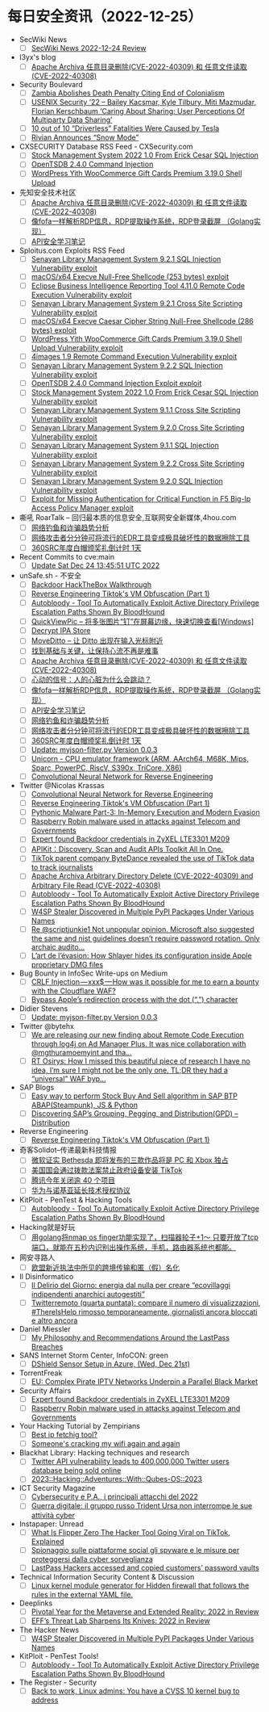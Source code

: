 # 每日安全资讯（2022-12-25）

- SecWiki News
  - [ ] [SecWiki News 2022-12-24 Review](http://www.sec-wiki.com/?2022-12-24)
- l3yx's blog
  - [ ] [Apache Archiva 任意目录删除(CVE-2022-40309) 和 任意文件读取(CVE-2022-40308)](https://l3yx.github.io/2022/12/24/Apache-Archiva-%E4%BB%BB%E6%84%8F%E7%9B%AE%E5%BD%95%E5%88%A0%E9%99%A4-CVE-2022-40309-%E5%92%8C-%E4%BB%BB%E6%84%8F%E6%96%87%E4%BB%B6%E8%AF%BB%E5%8F%96-CVE-2022-40308/)
- Security Boulevard
  - [ ] [Zambia Abolishes Death Penalty Citing End of Colonialism](https://securityboulevard.com/2022/12/zambia-abolishes-death-penalty-citing-end-of-colonialism/)
  - [ ] [USENIX Security ’22 – Bailey Kacsmar, Kyle Tilbury, Miti Mazmudar, Florian Kerschbaum ‘Caring About Sharing: User Perceptions Of Multiparty Data Sharing’](https://securityboulevard.com/2022/12/usenix-security-22-bailey-kacsmar-kyle-tilbury-miti-mazmudar-florian-kerschbaum-caring-about-sharing-user-perceptions-of-multiparty-data-sharing/)
  - [ ] [10 out of 10 “Driverless” Fatalities Were Caused by Tesla](https://securityboulevard.com/2022/12/10-out-of-10-driverless-fatalities-were-caused-by-tesla/)
  - [ ] [Rivian Announces “Snow Mode”](https://securityboulevard.com/2022/12/rivian-announces-snow-mode/)
- CXSECURITY Database RSS Feed - CXSecurity.com
  - [ ] [Stock Management System 2022 1.0 From Erick Cesar SQL Injection](https://cxsecurity.com/issue/WLB-2022120045)
  - [ ] [OpenTSDB 2.4.0 Command Injection](https://cxsecurity.com/issue/WLB-2022120044)
  - [ ] [WordPress Yith WooCommerce Gift Cards Premium 3.19.0 Shell Upload](https://cxsecurity.com/issue/WLB-2022120043)
- 先知安全技术社区
  - [ ] [Apache Archiva 任意目录删除(CVE-2022-40309) 和 任意文件读取(CVE-2022-40308)](https://xz.aliyun.com/t/11979)
  - [ ] [像fofa一样解析RDP信息，RDP提取操作系统，RDP登录截屏 （Golang实现）](https://xz.aliyun.com/t/11978)
  - [ ] [API安全学习笔记](https://xz.aliyun.com/t/11977)
- Sploitus.com Exploits RSS Feed
  - [ ] [Senayan Library Management System 9.2.1 SQL Injection Vulnerability exploit](https://sploitus.com/exploit?id=1337DAY-ID-38119&utm_source=rss&utm_medium=rss)
  - [ ] [macOS/x64 Execve Null-Free Shellcode (253 bytes) exploit](https://sploitus.com/exploit?id=1337DAY-ID-38121&utm_source=rss&utm_medium=rss)
  - [ ] [Eclipse Business Intelligence Reporting Tool 4.11.0 Remote Code Execution Vulnerability exploit](https://sploitus.com/exploit?id=1337DAY-ID-38125&utm_source=rss&utm_medium=rss)
  - [ ] [Senayan Library Management System 9.2.1 Cross Site Scripting Vulnerability exploit](https://sploitus.com/exploit?id=1337DAY-ID-38118&utm_source=rss&utm_medium=rss)
  - [ ] [macOS/x64 Execve Caesar Cipher String Null-Free Shellcode (286 bytes) exploit](https://sploitus.com/exploit?id=1337DAY-ID-38122&utm_source=rss&utm_medium=rss)
  - [ ] [WordPress Yith WooCommerce Gift Cards Premium 3.19.0 Shell Upload Vulnerability exploit](https://sploitus.com/exploit?id=1337DAY-ID-38127&utm_source=rss&utm_medium=rss)
  - [ ] [4images 1.9 Remote Command Execution Vulnerability exploit](https://sploitus.com/exploit?id=1337DAY-ID-38123&utm_source=rss&utm_medium=rss)
  - [ ] [Senayan Library Management System 9.2.2 SQL Injection Vulnerability exploit](https://sploitus.com/exploit?id=1337DAY-ID-38120&utm_source=rss&utm_medium=rss)
  - [ ] [OpenTSDB 2.4.0 Command Injection Exploit exploit](https://sploitus.com/exploit?id=1337DAY-ID-38128&utm_source=rss&utm_medium=rss)
  - [ ] [Stock Management System 2022 1.0 From Erick Cesar SQL Injection Vulnerability exploit](https://sploitus.com/exploit?id=1337DAY-ID-38126&utm_source=rss&utm_medium=rss)
  - [ ] [Senayan Library Management System 9.1.1 Cross Site Scripting Vulnerability exploit](https://sploitus.com/exploit?id=1337DAY-ID-38115&utm_source=rss&utm_medium=rss)
  - [ ] [Senayan Library Management System 9.2.0 Cross Site Scripting Vulnerability exploit](https://sploitus.com/exploit?id=1337DAY-ID-38116&utm_source=rss&utm_medium=rss)
  - [ ] [Senayan Library Management System 9.1.1 SQL Injection Vulnerability exploit](https://sploitus.com/exploit?id=1337DAY-ID-38114&utm_source=rss&utm_medium=rss)
  - [ ] [Senayan Library Management System 9.2.2 Cross Site Scripting Vulnerability exploit](https://sploitus.com/exploit?id=1337DAY-ID-38124&utm_source=rss&utm_medium=rss)
  - [ ] [Senayan Library Management System 9.2.0 SQL Injection Vulnerability exploit](https://sploitus.com/exploit?id=1337DAY-ID-38117&utm_source=rss&utm_medium=rss)
  - [ ] [Exploit for Missing Authentication for Critical Function in F5 Big-Ip Access Policy Manager exploit](https://sploitus.com/exploit?id=E2690F56-34D9-5735-A733-8193CE2B6DBE&utm_source=rss&utm_medium=rss)
- 嘶吼 RoarTalk – 回归最本质的信息安全,互联网安全新媒体,4hou.com
  - [ ] [网络钓鱼和诈骗趋势分析](https://www.4hou.com/posts/ykj6)
  - [ ] [网络攻击者分分钟可将流行的EDR工具变成极具破坏性的数据擦除工具](https://www.4hou.com/posts/oJ1Y)
  - [ ] [360SRC年度白帽颁奖礼倒计时 1天](https://www.4hou.com/posts/4KB7)
- Recent Commits to cve:main
  - [ ] [Update Sat Dec 24 13:45:51 UTC 2022](https://github.com/trickest/cve/commit/2bc7f779f06eccf56574370c16e735b9b6302c3e)
- unSafe.sh - 不安全
  - [ ] [Backdoor HackTheBox Walkthrough](https://buaq.net/go-141277.html)
  - [ ] [Reverse Engineering Tiktok's VM Obfuscation (Part 1)](https://buaq.net/go-141281.html)
  - [ ] [Autobloody - Tool To Automatically Exploit Active Directory Privilege Escalation Paths Shown By BloodHound](https://buaq.net/go-141265.html)
  - [ ] [QuickViewPic – 将多张图片“钉”在屏幕边缘，快速切换查看[Windows]](https://buaq.net/go-141263.html)
  - [ ] [Decrypt IPA Store](https://buaq.net/go-141261.html)
  - [ ] [MoveDitto – 让 Ditto 出现在输入光标附近](https://buaq.net/go-141264.html)
  - [ ] [找到基础与关键，让保持心流不再是难事](https://buaq.net/go-141267.html)
  - [ ] [Apache Archiva 任意目录删除(CVE-2022-40309) 和 任意文件读取(CVE-2022-40308)](https://buaq.net/go-141257.html)
  - [ ] [心动的信号：人的心脏为什么会跳动？​](https://buaq.net/go-141249.html)
  - [ ] [像fofa一样解析RDP信息，RDP提取操作系统，RDP登录截屏 （Golang实现）](https://buaq.net/go-141258.html)
  - [ ] [API安全学习笔记](https://buaq.net/go-141259.html)
  - [ ] [网络钓鱼和诈骗趋势分析](https://buaq.net/go-141239.html)
  - [ ] [网络攻击者分分钟可将流行的EDR工具变成极具破坏性的数据擦除工具](https://buaq.net/go-141240.html)
  - [ ] [360SRC年度白帽颁奖礼倒计时 1天](https://buaq.net/go-141229.html)
  - [ ] [Update: myjson-filter.py Version 0.0.3](https://buaq.net/go-141216.html)
  - [ ] [Unicorn - CPU emulator framework (ARM, AArch64, M68K, Mips, Sparc, PowerPC, RiscV, S390x, TriCore, X86)](https://buaq.net/go-141206.html)
  - [ ] [Convolutional Neural Network for Reverse Engineering](https://buaq.net/go-141199.html)
- Twitter @Nicolas Krassas
  - [ ] [Convolutional Neural Network for Reverse Engineering](https://twitter.com/Dinosn/status/1606724740408029184)
  - [ ] [Reverse Engineering Tiktok's VM Obfuscation (Part 1)](https://twitter.com/Dinosn/status/1606724711815479296)
  - [ ] [Pythonic Malware Part-3: In-Memory Execution and Modern Evasion](https://twitter.com/Dinosn/status/1606709123399172096)
  - [ ] [Raspberry Robin malware used in attacks against Telecom and Governments](https://twitter.com/Dinosn/status/1606708841235750912)
  - [ ] [Expert found Backdoor credentials in ZyXEL LTE3301 M209](https://twitter.com/Dinosn/status/1606708802413273094)
  - [ ] [APIKit：Discovery, Scan and Audit APIs Toolkit All In One.](https://twitter.com/Dinosn/status/1606648865809219586)
  - [ ] [TikTok parent company ByteDance revealed the use of TikTok data to track journalists](https://twitter.com/Dinosn/status/1606648225267605505)
  - [ ] [Apache Archiva Arbitrary Directory Delete (CVE-2022-40309) and Arbitrary File Read (CVE-2022-40308)](https://twitter.com/Dinosn/status/1606648180606734337)
  - [ ] [Autobloody - Tool To Automatically Exploit Active Directory Privilege Escalation Paths Shown By BloodHound](https://twitter.com/Dinosn/status/1606647822035652610)
  - [ ] [W4SP Stealer Discovered in Multiple PyPI Packages Under Various Names](https://twitter.com/Dinosn/status/1606647794646786051)
  - [ ] [Re @scriptjunkie1 Not unpopular opinion. Microsoft also suggested the same and nist guidelines doesn’t require password rotation. Only archaic audito...](https://twitter.com/Dinosn/status/1606604273873260544)
  - [ ] [L’art de l’évasion: How Shlayer hides its configuration inside Apple proprietary DMG files](https://twitter.com/Dinosn/status/1606546826005516292)
- Bug Bounty in InfoSec Write-ups on Medium
  - [ ] [CRLF Injection — xxx$ — How was it possible for me to earn a bounty with the Cloudflare WAF?](https://infosecwriteups.com/crlf-injection-xxx-how-was-it-possible-for-me-to-earn-a-bounty-with-the-cloudflare-waf-f581506f97f5?source=rss----7b722bfd1b8d--bug_bounty)
  - [ ] [Bypass Apple’s redirection process with the dot (“.”) character](https://infosecwriteups.com/bypass-apples-redirection-process-with-the-dot-character-c47d40537202?source=rss----7b722bfd1b8d--bug_bounty)
- Didier Stevens
  - [ ] [Update: myjson-filter.py Version 0.0.3](https://blog.didierstevens.com/2022/12/24/update-myjson-filter-py-version-0-0-3/)
- Twitter @bytehx
  - [ ] [We are releasing our new finding about Remote Code Execution through log4j on Ad Manager Plus. It was nice collaboration with @mgthuramoemyint and tha...](https://twitter.com/bytehx343/status/1606658410258509824)
  - [ ] [RT Osirys: How I missed this beautiful piece of research I have no idea, I’m sure I might not be the only one. TL;DR they had a “universal” WAF byp...](https://twitter.com/osiryszzz/status/1606470124344856576)
- SAP Blogs
  - [ ] [Easy way to perform Stock Buy And Sell algorithm in SAP BTP ABAP(Steampunk), JS & Python](https://blogs.sap.com/2022/12/24/easy-way-to-perform-stock-buy-and-sell-algorithm-in-sap-btp-abapsteampunk-js-python/)
  - [ ] [Discovering SAP’s Grouping, Pegging, and Distribution(GPD) – Distribution](https://blogs.sap.com/2022/12/24/discovering-saps-grouping-pegging-and-distributiongpd-distribution/)
- Reverse Engineering
  - [ ] [Reverse Engineering Tiktok's VM Obfuscation (Part 1)](https://www.reddit.com/r/ReverseEngineering/comments/zubos7/reverse_engineering_tiktoks_vm_obfuscation_part_1/)
- 奇客Solidot–传递最新科技情报
  - [ ] [微软证实 Bethesda 即将发布的三款作品将是 PC 和 Xbox 独占](https://www.solidot.org/story?sid=73750)
  - [ ] [美国国会通过拨款法案禁止政府设备安装 TikTok](https://www.solidot.org/story?sid=73749)
  - [ ] [腾讯今年关闭逾 40 个项目](https://www.solidot.org/story?sid=73748)
  - [ ] [华为与诺基亚延长技术授权协议](https://www.solidot.org/story?sid=73747)
- KitPloit - PenTest & Hacking Tools
  - [ ] [Autobloody - Tool To Automatically Exploit Active Directory Privilege Escalation Paths Shown By BloodHound](http://www.kitploit.com/2022/12/autobloody-tool-to-automatically.html)
- Hacking就是好玩
  - [ ] [用golang将nmap os finger功能实现了，扫描器轮子+1～ 只要开放了tcp端口，就能在五秒内识别出操作系统，手机，路由器系统也都能。](https://mp.weixin.qq.com/s?__biz=MzU2NzcwNTY3Mg==&mid=2247484628&idx=1&sn=bc49ebef8e160a51cd7eee0020dd27b9&chksm=fc986df3cbefe4e54c3deeb1648e31aa81a69d55109ff74944a9d71ad679ef0cdda8ed82fb07&scene=58&subscene=0#rd)
- 网安寻路人
  - [ ] [欧盟新近执法中所见的跨境传输和匿（假）名化](https://mp.weixin.qq.com/s?__biz=MzIxODM0NDU4MQ==&mid=2247497582&idx=1&sn=283a8cce070763340d46579117f5de5a&chksm=97e94a84a09ec392b71f52c753314ff7211bccb0959f014159ab27f24353945ed32fc60a3684&scene=58&subscene=0#rd)
- Il Disinformatico
  - [ ] [Il Delirio del Giorno: energia dal nulla per creare “ecovillaggi indipendenti anarchici autogestiti”](http://attivissimo.blogspot.com/2022/12/il-delirio-del-giorno-energia-dal-nulla.html)
  - [ ] [Twitterremoto (quarta puntata): compare il numero di visualizzazioni, #ThereIsHelp rimosso temporaneamente, giornalisti ancora bloccati e altro ancora](http://attivissimo.blogspot.com/2022/12/twitterremoto-quarta-puntata-compare-il.html)
- Daniel Miessler
  - [ ] [My Philosophy and Recommendations Around the LastPass Breaches](https://danielmiessler.com/blog/my-philosophy-and-recommendations-around-the-lastpass-breaches/)
- SANS Internet Storm Center, InfoCON: green
  - [ ] [DShield Sensor Setup in Azure, (Wed, Dec 21st)](https://isc.sans.edu/diary/rss/29370)
- TorrentFreak
  - [ ] [EU: Complex Pirate IPTV Networks Underpin a Parallel Black Market](https://torrentfreak.com/eu-complex-pirate-iptv-networks-underpin-a-parallel-black-market-221224/)
- Security Affairs
  - [ ] [Expert found Backdoor credentials in ZyXEL LTE3301 M209](https://securityaffairs.co/wordpress/139974/hacking/backdoor-credentials-zyxel-lte3301-m209.html)
  - [ ] [Raspberry Robin malware used in attacks against Telecom and Governments](https://securityaffairs.co/wordpress/139964/breaking-news/raspberry-robin-targets-telecom-governments.html)
- Your Hacking Tutorial by Zempirians
  - [ ] [Best ip fetchig tool?](https://www.reddit.com/r/HowToHack/comments/zu8g92/best_ip_fetchig_tool/)
  - [ ] [Someone's cracking my wifi again and again](https://www.reddit.com/r/HowToHack/comments/zucvce/someones_cracking_my_wifi_again_and_again/)
- Blackhat Library: Hacking techniques and research
  - [ ] [Twitter API vulnerability leads to 400,000,000 Twitter users database being sold online](https://www.reddit.com/r/blackhat/comments/zudbyd/twitter_api_vulnerability_leads_to_400000000/)
  - [ ] [2023::Hacking::Adventures::With::Qubes-OS::2023](https://www.reddit.com/r/blackhat/comments/ztwx1o/2023hackingadventureswithqubesos2023/)
- ICT Security Magazine
  - [ ] [Cybersecurity e P.A., i principali attacchi del 2022](https://www.ictsecuritymagazine.com/notizie/cybersecurity-e-p-a-i-principali-attacchi-del-2022/)
  - [ ] [Guerra digitale: il gruppo russo Trident Ursa non interrompe le sue attività cyber](https://www.ictsecuritymagazine.com/notizie/guerra-digitale-il-gruppo-russo-trident-ursa-non-interrompe-le-sue-attivita-cyber/)
- Instapaper: Unread
  - [ ] [What Is Flipper Zero The Hacker Tool Going Viral on TikTok, Explained](https://www.wired.com/story/what-is-flipper-zero-tiktok/)
  - [ ] [Spionaggio sulle piattaforme social gli spyware e le misure per proteggersi dalla cyber sorveglianza](https://www.cybersecurity360.it/nuove-minacce/spionaggio-sulle-piattaforme-social-gli-spyware-e-le-misure-per-proteggersi-dalla-cyber-sorveglianza/)
  - [ ] [LastPass Hackers accessed and copied customers’ password vaults](https://www-therecord.recfut.com/lastpass-hackers-accessed-and-copied-customers-password-vaults/)
- Technical Information Security Content & Discussion
  - [ ] [Linux kernel module generator for Hidden firewall that follows the rules in the external YAML file.](https://www.reddit.com/r/netsec/comments/zu3i3c/linux_kernel_module_generator_for_hidden_firewall/)
- Deeplinks
  - [ ] [Pivotal Year for the Metaverse and Extended Reality: 2022 in Review](https://www.eff.org/deeplinks/2022/12/pivotal-year-metaverse-and-extended-reality)
  - [ ] [EFF’s Threat Lab Sharpens Its Knives: 2022 in Review](https://www.eff.org/deeplinks/2022/12/threat-lab-2022-year-review)
- The Hacker News
  - [ ] [W4SP Stealer Discovered in Multiple PyPI Packages Under Various Names](https://thehackernews.com/2022/12/w4sp-stealer-discovered-in-multiple.html)
- KitPloit - PenTest Tools!
  - [ ] [Autobloody - Tool To Automatically Exploit Active Directory Privilege Escalation Paths Shown By BloodHound](http://www.kitploit.com/2022/12/autobloody-tool-to-automatically.html)
- The Register - Security
  - [ ] [Back to work, Linux admins: You have a CVSS 10 kernel bug to address](https://go.theregister.com/feed/www.theregister.com/2022/12/24/back_to_work_linux_admins/)
